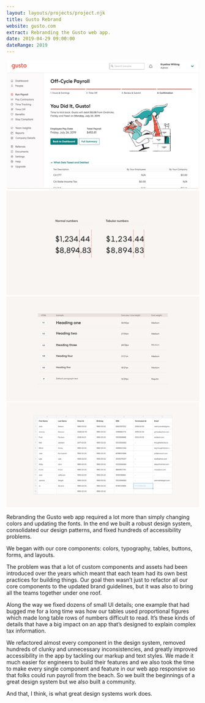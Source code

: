 ```yaml
---
layout: layouts/projects/project.njk
title: Gusto Rebrand
website: gusto.com
extract: Rebranding the Gusto web app.
date: 2019-04-29 09:00:00
dateRange: 2019
---
```


<div class="carousel columns-7-13">
  <img src="/images/projects/gusto/gusto-rebrand.webp" alt="A screenshot of the new Gusto homepage after the rebrand"/>
  <img src="/images/projects/gusto/tabular-numbers.svg" loading="lazy"/> 
  <img src="/images/projects/gusto/typographic-scales.svg" loading="lazy"/> 
  <img src="/images/projects/gusto/spreadsheet.webp" loading="lazy"/> 
</div>

<div class="columns-1-7">

<p class="intro">Rebranding the Gusto web app required a lot more than simply changing colors and updating the fonts. In the end we built a robust design system, consolidated our design patterns, and fixed hundreds of accessibility problems.</p>

We began with our core components: colors, typography, tables, buttons, forms, and layouts.

The problem was that a lot of custom components and assets had been introduced over the years which meant that each team had its own best practices for building things. Our goal then wasn’t just to refactor all our core components to the updated brand guidelines, but it was also to bring all the teams together under one roof.

Along the way we fixed dozens of small UI details; one example that had bugged me for a long time was how our tables used proportional figures which made long table rows of numbers difficult to read. It’s these kinds of details that have a big impact on an app that’s designed to explain complex tax information.

We refactored almost every component in the design system, removed hundreds of clunky and unnecessary inconsistencies, and greatly improved accessibility in the app by tackling our markup and text styles. We made it much easier for engineers to build their features and we also took the time to make every single component and feature in our web app responsive so that folks could run payroll from the beach. So we built the beginnings of a great design system but we also built a community.

And that, I think, is what great design systems work does.

</div>
